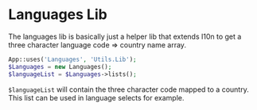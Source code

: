 Languages Lib
=============

The languages lib is basically just a helper lib that extends I10n to get a three character language code => country name array.

```php
App::uses('Languages', 'Utils.Lib');
$Languages = new Languages();
$languageList = $Languages->lists();
```

`$languageList` will contain the three character code mapped to a country. This list can be used in language selects for example.
